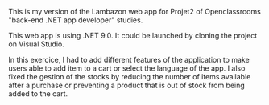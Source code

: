 This is my version of the Lambazon web app for Projet2 of Openclassrooms "back-end .NET app developer" studies.

This web app is using .NET 9.0.
It could be launched by cloning the project on Visual Studio.

In this exercice, I had to add different features of the application to make users able to add item to a cart or select the language of the app.
I also fixed the gestion of the stocks by reducing the number of items available after a purchase or preventing a product that is out of stock from being added to the cart.
